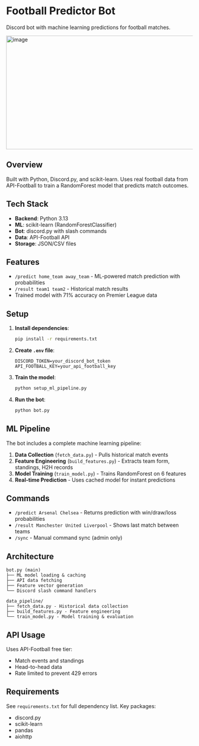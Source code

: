 # Football Predictor Bot

Discord bot with machine learning predictions for football matches.

<img width="634" height="307" alt="image" src="https://github.com/user-attachments/assets/4c4769e7-5dd1-4f19-a447-307b20c67d82" />

## Overview

Built with Python, Discord.py, and scikit-learn. Uses real football data from API-Football to train a RandomForest model that predicts match outcomes.

## Tech Stack

- **Backend**: Python 3.13
- **ML**: scikit-learn (RandomForestClassifier)
- **Bot**: discord.py with slash commands
- **Data**: API-Football API
- **Storage**: JSON/CSV files

## Features

- `/predict home_team away_team` - ML-powered match prediction with probabilities
- `/result team1 team2` - Historical match results
- Trained model with 71% accuracy on Premier League data

## Setup

1. **Install dependencies**:
   ```bash
   pip install -r requirements.txt
   ```

2. **Create `.env` file**:
   ```
   DISCORD_TOKEN=your_discord_bot_token
   API_FOOTBALL_KEY=your_api_football_key
   ```

3. **Train the model**:
   ```bash
   python setup_ml_pipeline.py
   ```

4. **Run the bot**:
   ```bash
   python bot.py
   ```

## ML Pipeline

The bot includes a complete machine learning pipeline:

1. **Data Collection** (`fetch_data.py`) - Pulls historical match events
2. **Feature Engineering** (`build_features.py`) - Extracts team form, standings, H2H records
3. **Model Training** (`train_model.py`) - Trains RandomForest on 6 features
4. **Real-time Prediction** - Uses cached model for instant predictions

## Commands

- `/predict Arsenal Chelsea` - Returns prediction with win/draw/loss probabilities
- `/result Manchester United Liverpool` - Shows last match between teams
- `/sync` - Manual command sync (admin only)

## Architecture

```
bot.py (main)
├── ML model loading & caching
├── API data fetching
├── Feature vector generation
└── Discord slash command handlers

data_pipeline/
├── fetch_data.py - Historical data collection
├── build_features.py - Feature engineering
└── train_model.py - Model training & evaluation
```

## API Usage

Uses API-Football free tier:
- Match events and standings
- Head-to-head data
- Rate limited to prevent 429 errors

## Requirements

See `requirements.txt` for full dependency list. Key packages:
- discord.py
- scikit-learn
- pandas
- aiohttp
